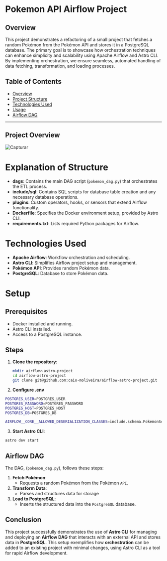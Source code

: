 # Pokemon API Airflow Project
## Overview
This project demonstrates a refactoring of a small project that fetches a random Pokémon from the Pokémon API and stores it in a PostgreSQL database. The primary goal is to showcase how orchestration techniques can enhance simplicity and scalability using Apache Airflow and Astro CLI. By implementing orchestration, we ensure seamless, automated handling of data fetching, transformation, and loading processes.

## Table of Contents

- [Overview](#project-overview)
- [Project Structure](#technologies-and-libraries-used)
- [Technologies Used](#architecture)
- [Usage](#setup-instructions)
- [Airflow DAG](#data-flow)

---

## Project Overview
![Capturar](https://github.com/user-attachments/assets/1400c72b-1370-4b34-95d1-4dc2da5220fe)



# Explanation of Structure

- **dags**: Contains the main DAG script (`pokemon_dag.py`) that orchestrates the ETL process.
- **include/sql**: Contains SQL scripts for database table creation and any necessary database operations.
- **plugins**: Custom operators, hooks, or sensors that extend Airflow functionality.
- **Dockerfile**: Specifies the Docker environment setup, provided by Astro CLI.
- **requirements.txt**: Lists required Python packages for Airflow.

# Technologies Used

- **Apache Airflow**: Workflow orchestration and scheduling.
- **Astro CLI**: Simplifies Airflow project setup and management.
- **Pokémon API**: Provides random Pokémon data.
- **PostgreSQL**: Database to store Pokémon data.

# Setup

## Prerequisites

- Docker installed and running.
- Astro CLI installed.
- Access to a PostgreSQL instance.

## Steps
  

1. **Clone the repository**:
   ```bash
   mkdir airflow-astro-project
   cd airflow-astro-project
   git clone git@github.com:caio-moliveira/airflow-astro-project.git
   
   ```



2. **Configure .env**
  
  ```bash
  POSTGRES_USER=POSTGRES_USER
  POSTGRES_PASSWORD=POSTGRES_PASSWORD
  POSTGRES_HOST=POSTGRES_HOST
  POSTGRES_DB=POSTGRES_DB

  AIRFLOW__CORE__ALLOWED_DESERIALIZATION_CLASSES=include.schema.PokemonSchema
  ```

3. **Start Astro CLI**: 
  ```bash
  astro dev start
  ```


 ## Airflow DAG

 The DAG, (`pokemon_dag.py`), follows these steps:

1. **Fetch Pokémon**: 
   - Requests a random Pokémon from the Pokémon `API`.
2. **Transform Data**:
   - Parses and structures data for storage
3. **Load to PostgreSQL**:
   - Inserts the structured data into the `PostgreSQL` database.


## Conclusion

This project successfully demonstrates the use of **Astro CLI** for managing and deploying an **Airflow DAG** that interacts with an external API and stores data in **PostgreSQL**. This setup exemplifies how **orchestration** can be added to an existing project with minimal changes, using Astro CLI as a tool for rapid Airflow development.


